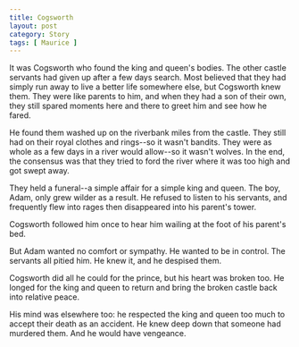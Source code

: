 ```yaml
---
title: Cogsworth
layout: post
category: Story
tags: [ Maurice ]
---
```

It was Cogsworth who found the king and queen's bodies. The other castle servants had given up after a few days search. Most believed that they had simply run away to live a better life somewhere else, but Cogsworth knew them. They were like parents to him, and when they had a son of their own, they still spared moments here and there to greet him and see how he fared.

<!-- more -->

He found them washed up on the riverbank miles from the castle. They still had on their royal clothes and rings--so it wasn't bandits. They were as whole as a few days in a river would allow--so it wasn't wolves. In the end, the consensus was that they tried to ford the river where it was too high and got swept away.

They held a funeral--a simple affair for a simple king and queen. The boy, Adam, only grew wilder as a result. He refused to listen to his servants, and frequently flew into rages then disappeared into his parent's tower.

Cogsworth followed him once to hear him wailing at the foot of his parent's bed.

But Adam wanted no comfort or sympathy. He wanted to be in control. The servants all pitied him. He knew it, and he despised them.

Cogsworth did all he could for the prince, but his heart was broken too. He longed for the king and queen to return and bring the broken castle back into relative peace.

His mind was elsewhere too: he respected the king and queen too much to accept their death as an accident. He knew deep down that someone had murdered them. And he would have vengeance.